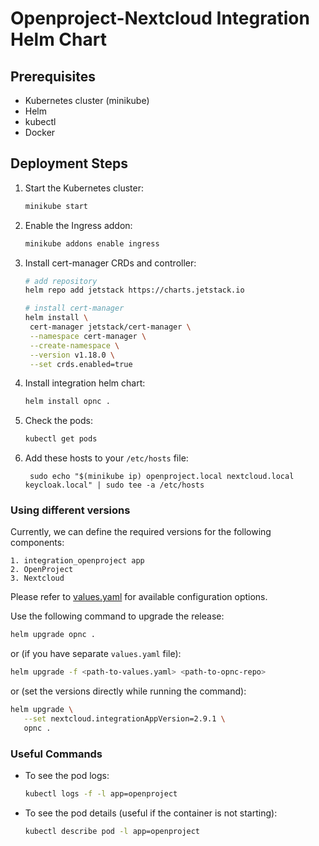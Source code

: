 # Openproject-Nextcloud Integration Helm Chart

## Prerequisites

- Kubernetes cluster (minikube)
- Helm
- kubectl
- Docker

## Deployment Steps

1. Start the Kubernetes cluster:
   ```bash
   minikube start
   ```
2. Enable the Ingress addon:

   ```bash
   minikube addons enable ingress
   ```

3. Install cert-manager CRDs and controller:

   ```bash
   # add repository
   helm repo add jetstack https://charts.jetstack.io

   # install cert-manager
   helm install \
    cert-manager jetstack/cert-manager \
    --namespace cert-manager \
    --create-namespace \
    --version v1.18.0 \
    --set crds.enabled=true
   ```

4. Install integration helm chart:

   ```bash
   helm install opnc .
   ```

5. Check the pods:

   ```bash
   kubectl get pods
   ```

6. Add these hosts to your `/etc/hosts` file:
   ```
    sudo echo "$(minikube ip) openproject.local nextcloud.local keycloak.local" | sudo tee -a /etc/hosts
   ```

### Using different versions

Currently, we can define the required versions for the following components:

```
1. integration_openproject app
2. OpenProject
3. Nextcloud
```

Please refer to [values.yaml](values.yaml) for available configuration options.

Use the following command to upgrade the release:

```bash
helm upgrade opnc .
```

or (if you have separate `values.yaml` file):

```bash
helm upgrade -f <path-to-values.yaml> <path-to-opnc-repo>
```

or (set the versions directly while running the command):

```bash
helm upgrade \
   --set nextcloud.integrationAppVersion=2.9.1 \
   opnc .
```

### Useful Commands

- To see the pod logs:
  ```bash
  kubectl logs -f -l app=openproject
  ```
- To see the pod details (useful if the container is not starting):
  ```bash
  kubectl describe pod -l app=openproject
  ```
